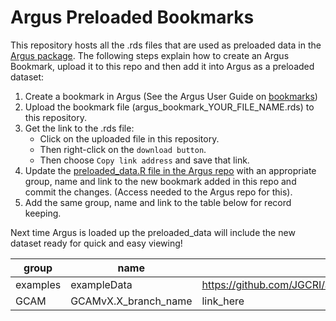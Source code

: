 # Argus Preloaded Bookmarks

This repository hosts all the .rds files that are used as preloaded data in the [Argus package](https://github.com/JGCRI/argus). The following steps explain how to create an Argus Bookmark, upload it to this repo and then add it into Argus as a preloaded dataset:

1. Create a bookmark in Argus (See the Argus User Guide on [bookmarks](https://jgcri.github.io/argus/articles/vignette_argus.html#bookmarks-1))
2. Upload the bookmark file (argus_bookmark_YOUR_FILE_NAME.rds) to this repository. 
3. Get the link to the .rds file:
    - Click on the uploaded file in this repository.
    - Then right-click on the `download button`.
    - Then choose `Copy link address` and save that link.
5. Update the [preloaded_data.R file in the Argus repo](https://github.com/JGCRI/argus/blob/main/R/preloaded_data.R) with an appropriate group, name and link to the new bookmark added in this repo and commit the changes. (Access needed to the Argus repo for this).
6. Add the same group, name and link to the table below for record keeping.

Next time Argus is loaded up the preloaded_data will include the new dataset ready for quick and easy viewing!

| group       | name |  link   |
| ----------- | ----------- | ---------- |
| examples      | exampleData      | https://github.com/JGCRI/argusbookmarks/raw/main/argus_bookmark_exampleData.rds |
| GCAM   | GCAMvX.X_branch_name        |   link_here       |





